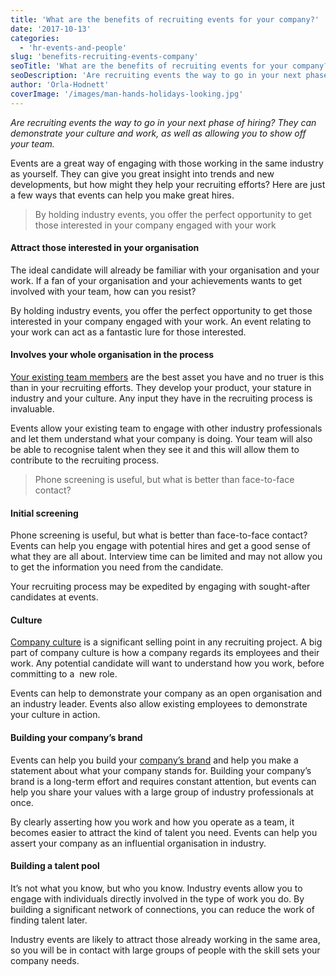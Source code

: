 ```yaml
---
title: 'What are the benefits of recruiting events for your company?'
date: '2017-10-13'
categories:
  - 'hr-events-and-people'
slug: 'benefits-recruiting-events-company'
seoTitle: 'What are the benefits of recruiting events for your company?'
seoDescription: 'Are recruiting events the way to go in your next phase of hiring? They can demonstrate your culture and work, as well as allowing you to show off your team.'
author: 'Orla-Hodnett'
coverImage: '/images/man-hands-holidays-looking.jpg'
---
```


_Are recruiting events the way to go in your next phase of hiring? They can demonstrate your culture and work, as well as allowing you to show off your team._

Events are a great way of engaging with those working in the same industry as yourself. They can give you great insight into trends and new developments, but how might they help your recruiting efforts? Here are just a few ways that events can help you make great hires.

> By holding industry events, you offer the perfect opportunity to get those interested in your company engaged with your work

#### **Attract those interested in your organisation**

The ideal candidate will already be familiar with your organisation and your work. If a fan of your organisation and your achievements wants to get involved with your team, how can you resist?

By holding industry events, you offer the perfect opportunity to get those interested in your company engaged with your work. An event relating to your work can act as a fantastic lure for those interested.

#### **Involves your whole organisation in the process**

[Your existing team members](https://hirehive.com/how-existing-employees-can-help-you-hire/) are the best asset you have and no truer is this than in your recruiting efforts. They develop your product, your stature in industry and your culture. Any input they have in the recruiting process is invaluable.

Events allow your existing team to engage with other industry professionals and let them understand what your company is doing. Your team will also be able to recognise talent when they see it and this will allow them to contribute to the recruiting process.

> Phone screening is useful, but what is better than face-to-face contact?

#### **Initial screening**

Phone screening is useful, but what is better than face-to-face contact? Events can help you engage with potential hires and get a good sense of what they are all about. Interview time can be limited and may not allow you to get the information you need from the candidate.

Your recruiting process may be expedited by engaging with sought-after candidates at events.

#### **Culture**

[Company culture](https://hirehive.com/should-your-company-culture-change-your-approach-to-recruiting/) is a significant selling point in any recruiting project. A big part of company culture is how a company regards its employees and their work. Any potential candidate will want to understand how you work, before committing to a  new role.

Events can help to demonstrate your company as an open organisation and an industry leader. Events also allow existing employees to demonstrate your culture in action.

#### **Building your company’s brand**

Events can help you build your [company’s brand](https://theundercoverrecruiter.com/shaping-employer-brand/) and help you make a statement about what your company stands for. Building your company’s brand is a long-term effort and requires constant attention, but events can help you share your values with a large group of industry professionals at once.

By clearly asserting how you work and how you operate as a team, it becomes easier to attract the kind of talent you need. Events can help you assert your company as an influential organisation in industry.

#### **Building a talent pool**

It’s not what you know, but who you know. Industry events allow you to engage with individuals directly involved in the type of work you do. By building a significant network of connections, you can reduce the work of finding talent later.

Industry events are likely to attract those already working in the same area, so you will be in contact with large groups of people with the skill sets your company needs.
